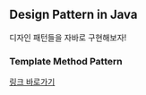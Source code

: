 ## Design Pattern in Java

디자인 패턴들을 자바로 구현해보자!

### Template Method Pattern

[링크 바로가기](/java/design-pattern/template-pattern)
